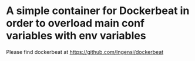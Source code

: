 # A simple container for Dockerbeat in order to overload main conf variables with env variables

Please find dockerbeat at https://github.com/Ingensi/dockerbeat
